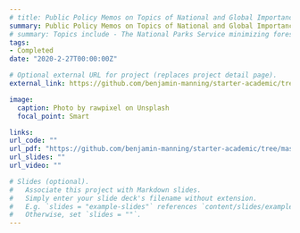 ```yaml
---
# title: Public Policy Memos on Topics of National and Global Importance	
summary: Public Policy Memos on Topics of National and Global Importance. 2020.
# summary: Topics include - The National Parks Service minimizing forest fire damge, improving food insecurity in Ohio, strategizing for the U.S. to rejoin the Iran Nuclear Deal, and addressing COVID-19 in Africa and Latin America during the early stages of the pandemic
tags:
- Completed	
date: "2020-2-27T00:00:00Z"

# Optional external URL for project (replaces project detail page).
external_link: https://github.com/benjamin-manning/starter-academic/tree/master/static/files/memos	

image:
  caption: Photo by rawpixel on Unsplash
  focal_point: Smart

links:
url_code: ""
url_pdf: "https://github.com/benjamin-manning/starter-academic/tree/master/static/files/memos"
url_slides: ""
url_video: ""

# Slides (optional).
#   Associate this project with Markdown slides.
#   Simply enter your slide deck's filename without extension.
#   E.g. `slides = "example-slides"` references `content/slides/example-slides.md`.
#   Otherwise, set `slides = ""`.
---
```

